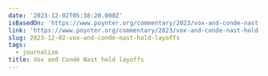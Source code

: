 ```yaml
---
date: '2023-12-02T05:38:20.000Z'
isBasedOn: 'https://www.poynter.org/commentary/2023/vox-and-conde-nast-hold-layoffs/'
link: 'https://www.poynter.org/commentary/2023/vox-and-conde-nast-hold-layoffs/'
slug: 2023-12-02-vox-and-conde-nast-hold-layoffs
tags:
  - journalism
title: Vox and Condé Nast hold layoffs
---
```


